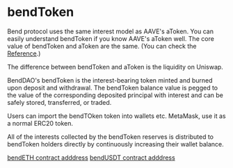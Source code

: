 # bendToken

Bend protocol uses the same interest model as AAVE's aToken. You can easily understand bendToken if you know AAVE's aToken well. The core value of bendToken and aToken are the same. (You can check the [Reference](https://docs.aave.com/risk/liquidity-risk/atoken-valuation).)

The difference between bendToken and aToken is the liquidity on Uniswap.

BendDAO's bendToken is the interest-bearing token minted and burned upon deposit and withdrawal. The bendToken balance value is pegged to the value of the corresponding deposited principal with interest and can be safely stored, transferred, or traded.

Users can import the bendTOken token into wallets etc. MetaMask, use it as a normal ERC20 token.

All of the interests collected by the bendToken reserves is distributed to bendToken holders directly by continuously increasing their wallet balance.

[bendETH contract adddress](0xed1840223484483c0cb050e6fc344d1ebf0778a9)
[bendUSDT contract adddress](0x9631c79bfd6123a5b53307b6cdfb35f97606f954)
